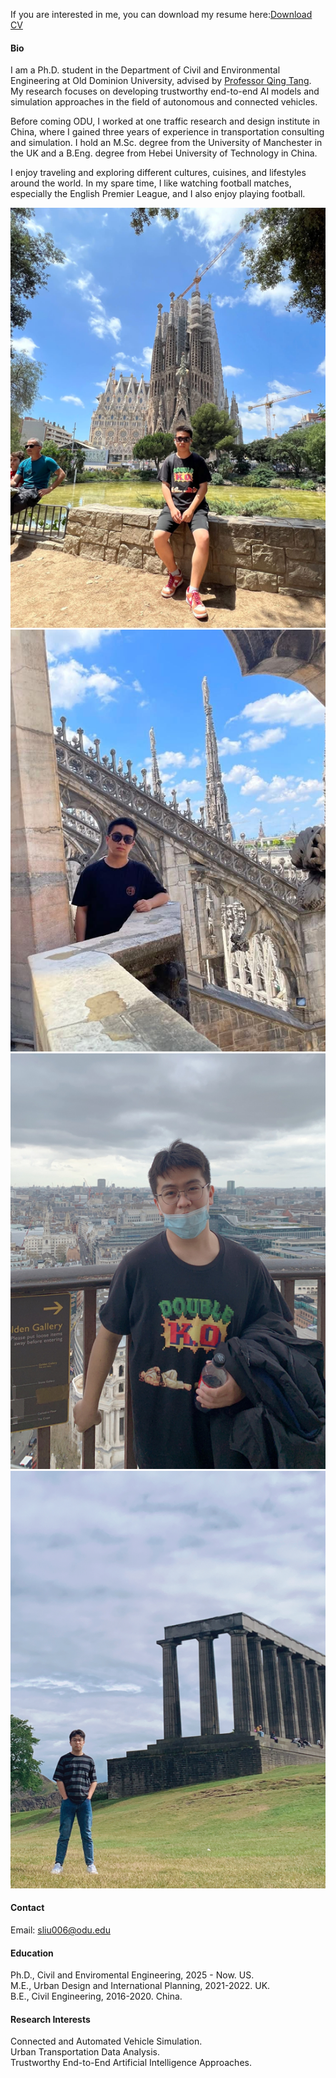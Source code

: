 

If you are interested in me, you can download my resume here:[Download CV](static/assets/CV_SIJIE%20LIU.pdf)


#### Bio

I am a Ph.D. student in the Department of Civil and Environmental Engineering at Old Dominion University, advised by [Professor Qing Tang](https://sites.google.com/view/qingtang).  
My research focuses on developing trustworthy end-to-end AI models and simulation approaches in the field of autonomous and connected vehicles. 
 
Before coming ODU, I worked at one traffic research and design institute in China, where I gained three years of experience in transportation consulting and simulation. I hold an M.Sc. degree from the University of Manchester in the UK and a B.Eng. degree from Hebei University of Technology in China.

I enjoy traveling and exploring different cultures, cuisines, and lifestyles around the world. In my spare time, I like watching football matches, especially the English Premier League, and I also enjoy playing football.
<p class="patent-desc">
<p class="patent-desc">

<p class="patent-desc"></p>

<!-- START: photo grid -->
<div class="bio-photo-grid">
  <img src="/static/assets/img/0b3a64e0d77b5d2c88a411b40209e112.png" alt="Figure 1">
  <img src="/static/assets/img/f07c9a637d63314fe884ddd17a0d8967.png" alt="Figure 2">
  <img src="/static/assets/img/9b780fc608540158785d667c553944f2.png" alt="Figure 3">
  <img src="/static/assets/img/13e6aeb5e05071083ca54bb0ee7a5c1e.png" alt="Figure 4">
</div>
<!-- END: photo grid -->

<p class="patent-desc"></p>





#### Contact

Email: sliu006@odu.edu
<p class="patent-desc">

#### Education
Ph.D., Civil and Enviromental Engineering, 2025 - Now. US.\
M.E., Urban Design and International Planning, 2021-2022. UK.\
B.E., Civil Engineering,  2016-2020. China.
<p class="patent-desc">



#### Research Interests
Connected and Automated Vehicle Simulation.\
Urban Transportation Data Analysis.\
Trustworthy End-to-End Artificial Intelligence Approaches.
<p class="patent-desc">

